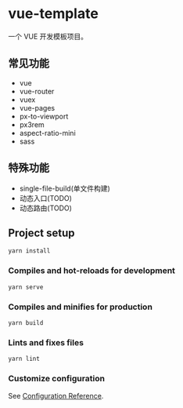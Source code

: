 # vue-template
一个 VUE 开发模板项目。

## 常见功能
- vue
- vue-router
- vuex
- vue-pages
- px-to-viewport
- px3rem
- aspect-ratio-mini
- sass

## 特殊功能
- single-file-build(单文件构建)
- 动态入口(TODO)
- 动态路由(TODO)

## Project setup
```
yarn install
```

### Compiles and hot-reloads for development
```
yarn serve
```

### Compiles and minifies for production
```
yarn build
```

### Lints and fixes files
```
yarn lint
```

### Customize configuration
See [Configuration Reference](https://cli.vuejs.org/config/).
